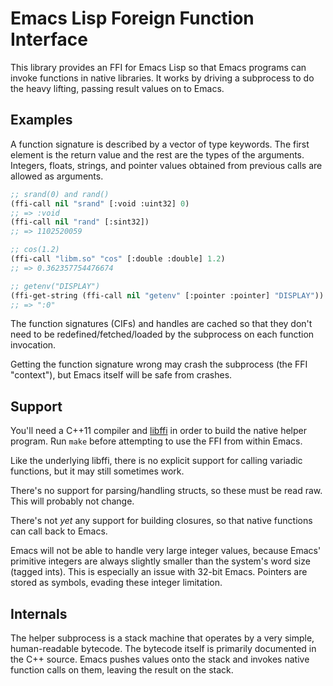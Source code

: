 # Emacs Lisp Foreign Function Interface

This library provides an FFI for Emacs Lisp so that Emacs programs can
invoke functions in native libraries. It works by driving a subprocess
to do the heavy lifting, passing result values on to Emacs.

## Examples

A function signature is described by a vector of type keywords. The
first element is the return value and the rest are the types of the
arguments. Integers, floats, strings, and pointer values obtained from
previous calls are allowed as arguments.

~~~el
;; srand(0) and rand()
(ffi-call nil "srand" [:void :uint32] 0)
;; => :void
(ffi-call nil "rand" [:sint32])
;; => 1102520059

;; cos(1.2)
(ffi-call "libm.so" "cos" [:double :double] 1.2)
;; => 0.362357754476674

;; getenv("DISPLAY")
(ffi-get-string (ffi-call nil "getenv" [:pointer :pointer] "DISPLAY"))
;; => ":0"
~~~

The function signatures (CIFs) and handles are cached so that they
don't need to be redefined/fetched/loaded by the subprocess on each
function invocation.

Getting the function signature wrong may crash the subprocess (the FFI
"context"), but Emacs itself will be safe from crashes.

## Support

You'll need a C++11 compiler and [libffi][libffi] in order to build
the native helper program. Run `make` before attempting to use the FFI
from within Emacs.

Like the underlying libffi, there is no explicit support for calling
variadic functions, but it may still sometimes work.

There's no support for parsing/handling structs, so these must be read
raw. This will probably not change.

There's not *yet* any support for building closures, so that native
functions can call back to Emacs.

Emacs will not be able to handle very large integer values, because
Emacs' primitive integers are always slightly smaller than the
system's word size (tagged ints). This is especially an issue with
32-bit Emacs. Pointers are stored as symbols, evading these integer
limitation.

## Internals

The helper subprocess is a stack machine that operates by a very
simple, human-readable bytecode. The bytecode itself is primarily
documented in the C++ source. Emacs pushes values onto the stack and
invokes native function calls on them, leaving the result on the
stack.


[libffi]: http://sourceware.org/libffi/
